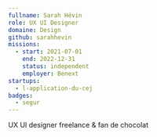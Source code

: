 ```yaml
---
fullname: Sarah Hévin
role: UX UI Designer
domaine: Design
github: sarahhevin
missions:
  - start: 2021-07-01
    end: 2022-12-31
    status: independent
    employer: Benext 
startups:
  - l-application-du-cej
badges:
  - segur
---
```


UX UI designer freelance & fan de chocolat
